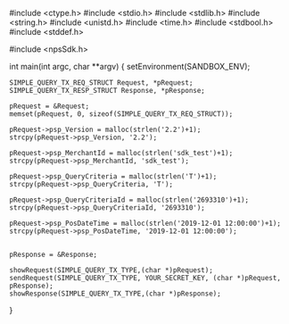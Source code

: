 #include <ctype.h>
#include <stdio.h>
#include <stdlib.h>
#include <string.h>
#include <unistd.h>
#include <time.h>
#include <stdbool.h>
#include <stddef.h>

#include <npsSdk.h>

int main(int argc, char **argv) {
    setEnvironment(SANDBOX_ENV);

    SIMPLE_QUERY_TX_REQ_STRUCT Request, *pRequest;
    SIMPLE_QUERY_TX_RESP_STRUCT Response, *pResponse;

    pRequest = &Request;
    memset(pRequest, 0, sizeof(SIMPLE_QUERY_TX_REQ_STRUCT));

    pRequest->psp_Version = malloc(strlen('2.2')+1);
    strcpy(pRequest->psp_Version, '2.2');

    pRequest->psp_MerchantId = malloc(strlen('sdk_test')+1);
    strcpy(pRequest->psp_MerchantId, 'sdk_test');

    pRequest->psp_QueryCriteria = malloc(strlen('T')+1);
    strcpy(pRequest->psp_QueryCriteria, 'T');

    pRequest->psp_QueryCriteriaId = malloc(strlen('2693310')+1);
    strcpy(pRequest->psp_QueryCriteriaId, '2693310');

    pRequest->psp_PosDateTime = malloc(strlen('2019-12-01 12:00:00')+1);
    strcpy(pRequest->psp_PosDateTime, '2019-12-01 12:00:00');


    pResponse = &Response;

    showRequest(SIMPLE_QUERY_TX_TYPE,(char *)pRequest);
    sendRequest(SIMPLE_QUERY_TX_TYPE, YOUR_SECRET_KEY, (char *)pRequest, pResponse);
    showResponse(SIMPLE_QUERY_TX_TYPE,(char *)pResponse);
}
